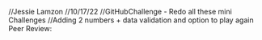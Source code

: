 //Jessie Lamzon
//10/17/22
//GitHubChallenge - Redo all these mini Challenges
//Adding 2 numbers + data validation and option to play again
Peer Review:
